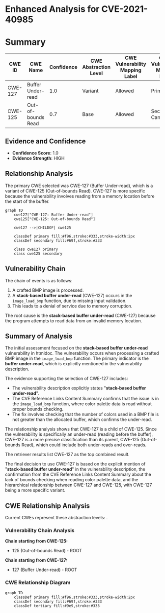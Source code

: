 # Enhanced Analysis for CVE-2021-40985

# Summary
| CWE ID | CWE Name | Confidence | CWE Abstraction Level | CWE Vulnerability Mapping Label | CWE-Vulnerability Mapping Notes |
|---|---|---|---|---|---|
| CWE-127 | Buffer Under-read | 1.0 | Variant | Allowed | Primary CWE |
| CWE-125 | Out-of-bounds Read | 0.7 | Base | Allowed | Secondary Candidate |

## Evidence and Confidence

*   **Confidence Score:** 1.0
*   **Evidence Strength:** HIGH

## Relationship Analysis
The primary CWE selected was CWE-127 (Buffer Under-read), which is a variant of CWE-125 (Out-of-bounds Read). CWE-127 is more specific because the vulnerability involves reading from a memory location before the start of the buffer.
```mermaid
graph TD
    cwe127["CWE-127: Buffer Under-read"]
    cwe125["CWE-125: Out-of-bounds Read"]
    
    cwe127 -->|CHILDOF| cwe125
    
    classDef primary fill:#f96,stroke:#333,stroke-width:2px
    classDef secondary fill:#69f,stroke:#333
    
    class cwe127 primary
    class cwe125 secondary
```

## Vulnerability Chain
The chain of events is as follows:
1.  A crafted BMP image is processed.
2.  A **stack-based buffer under-read** (CWE-127) occurs in the `image_load_bmp` function, due to missing input validation.
3.  This leads to a denial of service due to memory corruption.

The root cause is the **stack-based buffer under-read** (CWE-127) because the program attempts to read data from an invalid memory location.

## Summary of Analysis
The initial assessment focused on the **stack-based buffer under-read** vulnerability in htmldoc. The vulnerability occurs when processing a crafted BMP image in the `image_load_bmp` function. The primary indicator is the **buffer under-read**, which is explicitly mentioned in the vulnerability description.

The evidence supporting the selection of CWE-127 includes:
*   The vulnerability description explicitly states "**stack-based buffer under-read**".
*   The CVE Reference Links Content Summary confirms that the issue is in the `image_load_bmp` function, where color palette data is read without proper bounds checking.
*   The fix involves checking that the number of colors used in a BMP file is not greater than the allocated buffer, which confirms the under-read.

The relationship analysis shows that CWE-127 is a child of CWE-125. Since the vulnerability is specifically an under-read (reading before the buffer), CWE-127 is a more precise classification than its parent, CWE-125 (Out-of-bounds Read), which could include both under-reads and over-reads.

The retriever results list CWE-127 as the top combined result.

The final decision to use CWE-127 is based on the explicit mention of "**stack-based buffer under-read**" in the vulnerability description, the confirmation from the CVE Reference Links Content Summary about the lack of bounds checking when reading color palette data, and the hierarchical relationship between CWE-127 and CWE-125, with CWE-127 being a more specific variant.


## CWE Relationship Analysis

Current CWEs represent these abstraction levels: .


### Vulnerability Chain Analysis

**Chain starting from CWE-125:**
- 125 (Out-of-bounds Read) - ROOT


**Chain starting from CWE-127:**
- 127 (Buffer Under-read) - ROOT



### CWE Relationship Diagram

```mermaid
graph TD
    classDef primary fill:#f96,stroke:#333,stroke-width:2px
    classDef secondary fill:#69f,stroke:#333
    classDef tertiary fill:#9e9,stroke:#333
```